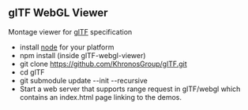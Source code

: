 ## glTF WebGL Viewer

Montage viewer for [glTF](https://github.com/KhronosGroup/glTF/blob/master/specification/README.md) specification 

 * install [node](http://nodejs.org/) for your platform
 * npm install (inside glTF-webgl-viewer)
 * git clone https://github.com/KhronosGroup/glTF.git  
 * cd glTF  
 * git submodule update --init --recursive  
 * Start a web server that supports range request in glTF/webgl which contains an index.html page linking to the demos.

